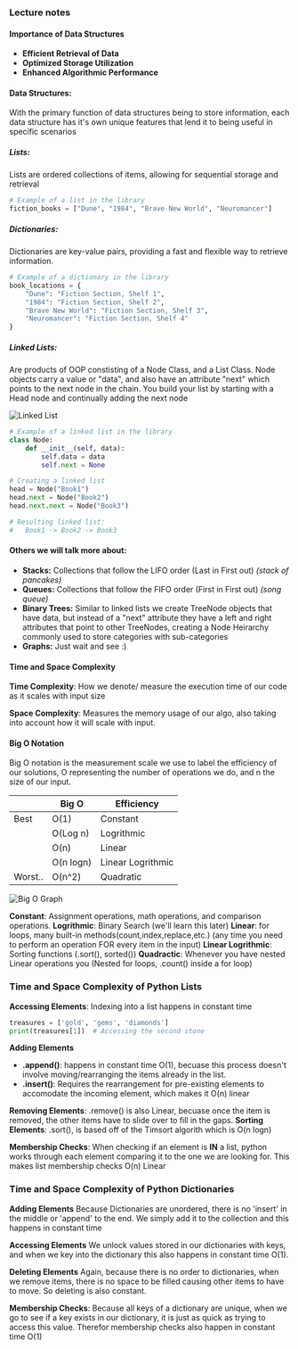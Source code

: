 ### Lecture notes

#### Importance of Data Structures


- **Efficient Retrieval of Data**
- **Optimized Storage Utilization**
- **Enhanced Algorithmic Performance**


#### Data Structures:
With the primary function of data structures being to store information, each data structure has it's own unique features that lend it to being useful in specific scenarios

##### Lists:
Lists are ordered collections of items, allowing for sequential storage and retrieval
```python
# Example of a list in the library
fiction_books = ["Dune", "1984", "Brave New World", "Neuromancer"]
```

##### Dictionaries:
Dictionaries are key-value pairs, providing a fast and flexible way to retrieve information.

```python
# Example of a dictionary in the library
book_locations = {
    "Dune": "Fiction Section, Shelf 1",
    "1984": "Fiction Section, Shelf 2",
    "Brave New World": "Fiction Section, Shelf 3",
    "Neuromancer": "Fiction Section, Shelf 4"
}
```

##### Linked Lists:
Are products of OOP constisting of a Node Class, and a List Class. Node objects carry a value or "data", and also have an attribute "next" which points to the next node in the chain. You build your list by starting with a Head node and continually adding the next node

![Linked List](https://media.geeksforgeeks.org/wp-content/uploads/20220829110944/LLdrawio.png)

```python
# Example of a linked list in the library
class Node:
    def __init__(self, data):
        self.data = data
        self.next = None

# Creating a linked list
head = Node("Book1")
head.next = Node("Book2")
head.next.next = Node("Book3")

# Resulting linked list:
#   Book1 -> Book2 -> Book3
```

#### Others we will talk more about:
- **Stacks:** Collections that follow the LIFO order (Last in First out) *(stack of pancakes)*
- **Queues:** Collections that follow the FIFO order (First in First out) *(song queue)*
- **Binary Trees:** Similar to linked lists we create TreeNode objects that have data, but instead of a "next" attribute they have a left and right attributes that point to other TreeNodes, creating a Node Heirarchy commonly used to store categories with sub-categories
- **Graphs:** Just wait and see :)

#### Time and Space Complexity

**Time Complexity**: How we denote/ measure the execution time of our code as it scales with input size

**Space Complexity**: Measures the memory usage of our algo, also taking into account how it will scale with input.

#### Big O Notation
Big O notation is the measurement scale we use to label the efficiency of our solutions, O representing the number of operations we do, and n the size of our input.

|| Big O | Efficiency | 
|-----|-------|--------|
| Best|O(1)| Constant|
||O(Log n)| Logrithmic|
||O(n)| Linear|
||O(n logn)| Linear Logrithmic|
|Worst..|O(n^2)| Quadratic

![Big O Graph](https://miro.medium.com/v2/resize:fit:1400/1*5ZLci3SuR0zM_QlZOADv8Q.jpeg)

**Constant**: Assignment operations, math operations, and comparison operations.
**Logrithmic**: Binary Search (we'll learn this later)
**Linear**: for loops, many built-in methods(count,index,replace,etc.) (any time you need to perform an operation FOR every item in the input)
**Linear Logrithmic**: Sorting functions (.sort(), sorted())
**Quadractic**: Whenever you have nested Linear operations you (Nested for loops, .count() inside a for loop)

### Time and Space Complexity of Python Lists

**Accessing Elements**: Indexing into a list happens in constant time
```python
treasures = ['gold', 'gems', 'diamonds']
print(treasures[1])  # Accessing the second stone
```

**Adding Elements**
- **.append()**: happens in constant time O(1), becuase this process doesn't involve moving/rearranging the items already in the list.
- **.insert()**: Requires the rearrangement for pre-existing elements to accomodate the incoming element, which makes it O(n) linear

**Removing Elements**: 
.remove() is also Linear, becuase once the item is removed, the other items have to slide over to fill in the gaps.
**Sorting Elements**: 
.sort(), is based off of the Timsort algorith which is O(n logn)

**Membership Checks**:
When checking if an element is **IN** a list, python works through each element comparing it to the one we are looking for. This makes list membership checks O(n) Linear

### Time and Space Complexity of Python Dictionaries

**Adding Elements**
Because Dictionaries are unordered, there is no 'insert' in the middle or 'append' to the end. We simply add it to the collection and this happens in constant time

**Accessing Elements**
We unlock values stored in our dictionaries with keys, and when we key into the dictionary this also happens in constant time O(1).

**Deleting Elements**
Again, because there is no order to dictionaries, when we remove items, there is no space to be filled causing other items to have to move. So deleting is also constant.

**Membership Checks**:
Because all keys of a dictionary are unique, when we go to see if a key exists in our dictionary, it is just as quick as trying to access this value. Therefor membership checks also happen in constant time O(1)
